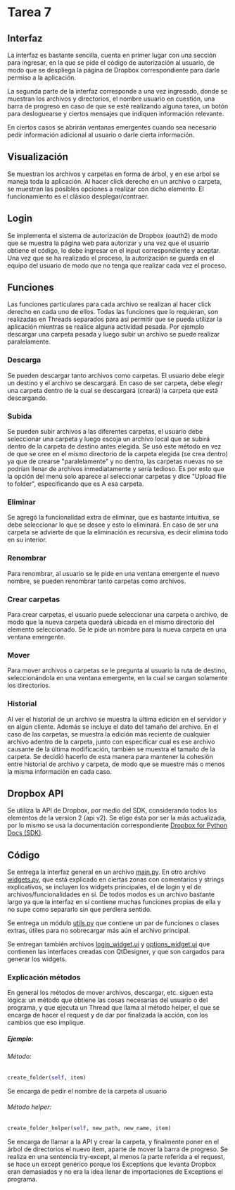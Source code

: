 Tarea 7
=======

## Interfaz

La interfaz es bastante sencilla, cuenta en primer lugar con una sección para ingresar, en la que se pide el código de autorización al usuario, de modo que se despliega la página de Dropbox correspondiente para darle permiso a la aplicación.

La segunda parte de la interfaz corresponde a una vez ingresado, donde se muestran los archivos y directorios, el nombre usuario en cuestión, una barra de progreso en caso de que se esté realizando alguna tarea, un botón para desloguearse y ciertos mensajes que indiquen información relevante.

En ciertos casos se abrirán ventanas emergentes cuando sea necesario pedir información adicional al usuario o darle cierta información.

## Visualización

Se muestran los archivos y carpetas en forma de árbol, y en ese arbol se maneja toda la aplicación. Al hacer click derecho en un archivo o carpeta, se muestran las posibles opciones a realizar con dicho elemento. El funcionamiento es el clásico desplegar/contraer.

## Login

Se implementa el sistema de autorización de Dropbox (oauth2) de modo que se muestra la página web para autorizar y una vez que el usuario obtiene el código, lo debe ingresar en el input correspondiente y aceptar. Una vez que se ha realizado el proceso, la autorización se guarda en el equipo del usuario de modo que no tenga que realizar cada vez el proceso.

## Funciones

Las funciones particulares para cada archivo se realizan al hacer click derecho en cada uno de ellos. Todas las funciones que lo requieran, son realizadas en Threads separados para así permitir que se pueda utilizar la aplicación mientras se realice alguna actividad pesada. Por ejemplo descargar una carpeta pesada y luego subir un archivo se puede realizar paralelamente.

### Descarga

Se pueden descargar tanto archivos como carpetas. El usuario debe elegir un destino y el archivo se descargará. En caso de ser carpeta, debe elegir una carpeta dentro de la cual se descargará (creará) la carpeta que está descargando.

### Subida

Se pueden subir archivos a las diferentes carpetas, el usuario debe seleccionar una carpeta y luego escoja un archivo local que se subirá dentro de la carpeta de destino antes elegida. Se usó este método en vez de que se cree en el mismo directorio de la carpeta elegida (se crea dentro) ya que de crearse "paralelamente" y no dentro, las carpetas nuevas no se podrían llenar de archivos inmediatamente y sería tedioso. Es por esto que la opción del menú solo aparece al seleccionar carpetas y dice "Upload file to folder", especificando que es A esa carpeta.

### Eliminar

Se agregó la funcionalidad extra de eliminar, que es bastante intuitiva, se debe seleccionar lo que se desee y esto lo eliminará. En caso de ser una carpeta se advierte de que la eliminación es recursiva, es decir elimina todo en su interior.

### Renombrar

Para renombrar, al usuario se le pide en una ventana emergente el nuevo nombre, se pueden renombrar tanto carpetas como archivos.

### Crear carpetas

Para crear carpetas, el usuario puede seleccionar una carpeta o archivo, de modo que la nueva carpeta quedará ubicada en el mismo directorio del elemento seleccionado. Se le pide un nombre para la nueva carpeta en una ventana emergente.

### Mover

Para mover archivos o carpetas se le pregunta al usuario la ruta de destino, seleccionándola en una ventana emergente, en la cual se cargan solamente los directorios.

### Historial

Al ver el historial de un archivo se muestra la última edición en el servidor y en algún cliente. Además se incluye el dato del tamaño del archivo. En el caso de las carpetas, se muestra la edición más reciente de cualquier archivo adentro de la carpeta, junto con especificar cual es ese archivo causante de la última modificación, también se muestra el tamaño de la carpeta. Se decidió hacerlo de esta manera para mantener la cohesión entre historial de archivo y carpeta, de modo que se muestre más o menos la misma información en cada caso.

## Dropbox API

Se utiliza la API de Dropbox, por medio del SDK, considerando todos los elementos de la version 2 (api v2). Se elige ésta por ser la más actualizada, por lo mismo se usa la documentación correspondiente [Dropbox for Python Docs (SDK)](http://dropbox-sdk-python.readthedocs.org/en/master/index.html).

## Código

Se entrega la interfaz general en un archivo [main.py](main.py). En otro archivo [widgets.py](widgets.py), que está explicado en ciertas zonas con comentarios y strings explicativos, se incluyen los widgets principales, el de login y el de archivos/funcionalidades en sí. De todos modos es un archivo bastante largo ya que la interfaz en sí contiene muchas funciones propias de ella y no supe como separarlo sin que perdiera sentido.

Se entrega un módulo [utils.py](utils.py) que contiene un par de funciones o clases extras, útiles para no sobrecargar más aún el archivo principal.

Se entregan también archivos [login_widget.ui](login_widget.ui) y [options_widget.ui](options_widget.ui) que contienen las interfaces creadas con QtDesigner, y que son cargados para generar los widgets.

### Explicación métodos

En general los métodos de mover archivos, descargar, etc. siguen esta lógica: un método que obtiene las cosas necesarias del usuario o del programa, y que ejecuta un Thread que llama al método helper, el que se encarga de hacer el request y de dar por finalizada la acción, con los cambios que eso implique.

##### Ejemplo:

###### Método:
```python
create_folder(self, item)
```
Se encarga de pedir el nombre de la carpeta al usuario
###### Método helper:
```python
create_folder_helper(self, new_path, new_name, item)
```
Se encarga de llamar a la API y crear la carpeta, y finalmente poner en el árbol de directorios el nuevo item, aparte de mover la barra de progreso. Se realiza en una sentencia try-except, al menos la parte referida a el request, se hace un except genérico porque los Exceptions que levanta Dropbox eran demasiados y no era la idea llenar de importaciones de Exceptions el programa.